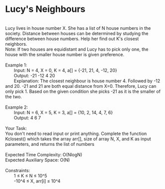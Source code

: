 <h1>Lucy's Neighbours</h1>
<p><br>
Lucy lives in house number X. She has a list of N house numbers in the society. Distance between houses can be determined by studying the difference between house numbers. Help her find out K's closest neighbors.<br>
Note: If two houses are equidistant and Lucy has to pick only one, the house with the smaller house number is given preference.<br>
<br>
Example 1:<br>
&emsp;&emsp;Input: N = 4, X = 0, K = 4, a[] = {-21, 21, 4, -12, 20}<br> 
&emsp;&emsp;Output: -21 -12 4 20<br>
&emsp;&emsp;Explanation: The closest neighbour is house number 4. Followed by -12 and 20. -21 and 21 are both equal distance from X=0. Therefore, Lucy can only pick 1. Based on the given condition she picks -21 as it is the smaller of the two. <br>
<br>
Example 2:<br>
&emsp;&emsp;Input: N = 6, X = 5, K = 3, a[] = {10, 2, 14, 4, 7, 6}<br>
&emsp;&emsp;Output: 4 6 7 <br>
<br>
Your Task:<br>  
You don't need to read input or print anything. Complete the function  Kclosest() which takes the array arr[], size of array N, X, and K as input parameters, and returns the list of numbers<br>
<br>
Expected Time Complexity: O(NlogN)<br>
Expected Auxiliary Space: O(N)<br>
<br>
Constraints:<br>
&emsp;&emsp;1 ≤ K ≤ N ≤ 10^5<br> 
&emsp;&emsp;-10^4 ≤ X, arr[i] ≤ 10^4<br>
<br></p>

